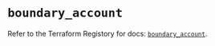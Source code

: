 # `boundary_account`

Refer to the Terraform Registory for docs: [`boundary_account`](https://registry.terraform.io/providers/hashicorp/boundary/1.1.9/docs/resources/account).
